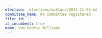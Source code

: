 ```yaml
---
election: _elections/oakland/2024-11-05.md
committee_name: No committee registered
filer_id: ''
is_incumbent: true
name: Van Cedric Williams
---
```

